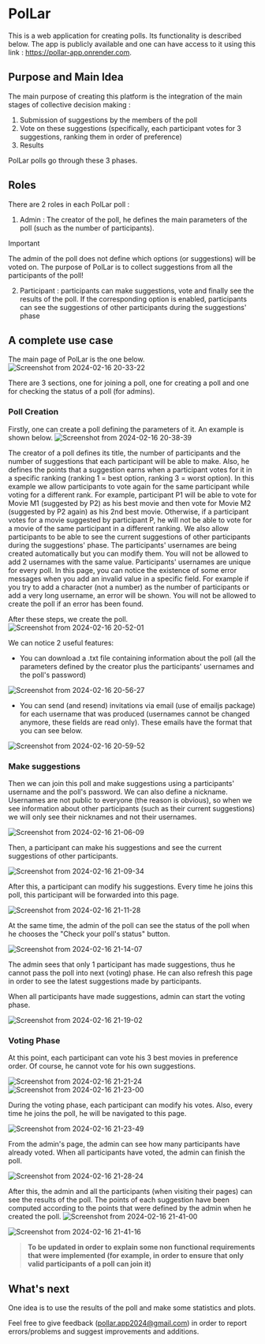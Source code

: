 # PolLar
This is a web application for creating polls. Its functionality is described below. The app is publicly available and one can have access to it using this link : https://pollar-app.onrender.com.

## Purpose and Main Idea 
The main purpose of creating this platform is the integration of the main stages of collective decision making : 
  1. Submission of suggestions by the members of the poll
  2. Vote on these suggestions (specifically, each participant votes for 3 suggestions, ranking them in order of preference)
  3. Results
     
PolLar polls go through these 3 phases.

## Roles
There are 2 roles in each PolLar poll :
  1. Admin : The creator of the poll, he defines the main parameters of the poll (such as the number of participants).
  >[!IMPORTANT]
  > The admin of the poll does not define which options (or suggestions) will be voted on. The purpose of PolLar is to collect suggestions from all the participants of the poll!
  2. Participant : participants can make suggestions, vote and finally see the results of the poll. If the corresponding option is enabled, participants can see the suggestions of other participants during the suggestions' phase

## A complete use case
The main page of PolLar is the one below.
![Screenshot from 2024-02-16 20-33-22](https://github.com/DimitrisDavidGerokonstantis/-PolarDeploy/assets/106912404/52c2bead-1d6c-44ee-bf22-1a211fda8d15)

There are 3 sections, one for joining a poll, one for creating a poll and one for checking the status of a poll (for admins). 

### Poll Creation
Firstly, one can create a poll defining the parameters of it. An example is shown below.
![Screenshot from 2024-02-16 20-38-39](https://github.com/DimitrisDavidGerokonstantis/-PolarDeploy/assets/106912404/6b6a1439-1540-4868-a2a8-369e24182049)

The creator of a poll defines its title, the number of participants and the number of suggestions that each participant will be able to make. Also, he defines the points that a suggestion earns when a participant votes for it in a specific ranking (ranking 1 = best option, ranking 3 = worst option). In this example we allow participants to vote again for the same participant while voting for a different rank. For example, participant P1 will be able to vote for Movie M1 (suggested by P2) as his best movie and then vote for Movie M2 (suggested by P2 again) as his 2nd best movie. Otherwise, if a participant votes for a movie suggested by participant P, he will not be able to vote for a movie of the same participant in a different ranking. We also allow participants to be able to see the current suggestions of other participants during the suggestions' phase. The participants' usernames are being created automatically but you can modify them. You will not be allowed to add 2 usernames with the same value. Participants' usernames are unique for every poll. In this page, you can notice the existence of some error messages when you add an invalid value in a specific field. For example if you try to add a character (not a number) as the number of participants or add a very long username, an error will be shown. You will not be allowed to create the poll if an error has been found. 

After these steps, we create the poll. 
![Screenshot from 2024-02-16 20-52-01](https://github.com/DimitrisDavidGerokonstantis/PolLar/assets/106912404/5c3711d6-e872-4749-adb5-d833c19c69d6)

We can notice 2 useful features:
  * You can download a .txt file containing information about the poll (all the parameters defined by the creator plus the participants' usernames and the poll's password)
    
![Screenshot from 2024-02-16 20-56-27](https://github.com/DimitrisDavidGerokonstantis/PolLar/assets/106912404/fc4dd285-06a6-4202-960b-74f55d83b4bc)
  * You can send (and resend) invitations via email (use of emailjs package) for each username that was produced (usernames cannot be changed anymore, these fields are read only). These emails have the format that you can see below.
    
![Screenshot from 2024-02-16 20-59-52](https://github.com/DimitrisDavidGerokonstantis/PolLar/assets/106912404/083272ab-7e2b-4c39-8798-19c94f614425)

### Make suggestions
Then we can join this poll and make suggestions using a participants' username and the poll's password. We can also define a nickname. Usernames are not public to everyone (the reason is obvious), so when we see information about other participants (such as their current suggestions) we will only see their nicknames and not their usernames. 

![Screenshot from 2024-02-16 21-06-09](https://github.com/DimitrisDavidGerokonstantis/PolLar/assets/106912404/7f58aede-996e-436d-9d9a-4b0a87e0b857)

Then, a participant can make his suggestions and see the current suggestions of other participants.

![Screenshot from 2024-02-16 21-09-34](https://github.com/DimitrisDavidGerokonstantis/PolLar/assets/106912404/5e0f3bf5-a8ba-45c2-b010-755df63d273b)

After this, a participant can modify his suggestions. Every time he joins this poll, this participant will be forwarded into this page. 

![Screenshot from 2024-02-16 21-11-28](https://github.com/DimitrisDavidGerokonstantis/PolLar/assets/106912404/5bf188f9-3844-41b4-937e-925e0e45b901)

At the same time, the admin of the poll can see the status of the poll when he chooses the "Check your poll's status" button. 

![Screenshot from 2024-02-16 21-14-07](https://github.com/DimitrisDavidGerokonstantis/PolLar/assets/106912404/f41f4bab-5039-4873-b419-d57da8bcfadd)

The admin sees that only 1 participant has made suggestions, thus he cannot pass the poll into next (voting) phase. He can also refresh this page in order to see the latest suggestions made by participants.

When all participants have made suggestions, admin can start the voting phase.

![Screenshot from 2024-02-16 21-19-02](https://github.com/DimitrisDavidGerokonstantis/PolLar/assets/106912404/6ef339ac-7b4d-43a9-b996-df52e2b44ab8)

### Voting Phase
At this point, each participant can vote his 3 best movies in preference order. Of course, he cannot vote for his own suggestions. 

![Screenshot from 2024-02-16 21-21-24](https://github.com/DimitrisDavidGerokonstantis/PolLar/assets/106912404/021665d6-788d-4c00-ac80-59c86a0b0da6)
![Screenshot from 2024-02-16 21-23-00](https://github.com/DimitrisDavidGerokonstantis/PolLar/assets/106912404/26186925-8acb-46fc-a790-bcc30cf85416)

During the voting phase, each participant can modify his votes. Also, every time he joins the poll, he will be navigated to this page. 

![Screenshot from 2024-02-16 21-23-49](https://github.com/DimitrisDavidGerokonstantis/PolLar/assets/106912404/e3b6f163-a1cb-4e21-afbb-e96cad74a971)

From the admin's page, the admin can see how many participants have already voted. When all participants have voted, the admin can finish the poll. 

![Screenshot from 2024-02-16 21-28-24](https://github.com/DimitrisDavidGerokonstantis/PolLar/assets/106912404/771aabbf-21af-460d-a82e-b2d020333f33)

After this, the admin and all the participants (when visiting their pages) can see the results of the poll. The points of each suggestion have been computed according to the points that were defined by the admin when he created the poll. 
![Screenshot from 2024-02-16 21-41-00](https://github.com/DimitrisDavidGerokonstantis/PolLar/assets/106912404/c368f239-dc68-41a9-8f66-d2ec2c117359)

![Screenshot from 2024-02-16 21-41-16](https://github.com/DimitrisDavidGerokonstantis/PolLar/assets/106912404/00c68087-f991-48d7-9ada-5364317b1750)


>**To be updated in order to explain some non functional requirements that were implemented (for example, in order to ensure that only valid participants of a poll can join it)**

## What's next
One idea is to use the results of the poll and make some statistics and plots. 

Feel free to give feedback (pollar.app2024@gmail.com) in order to report errors/problems and suggest improvements and additions.








